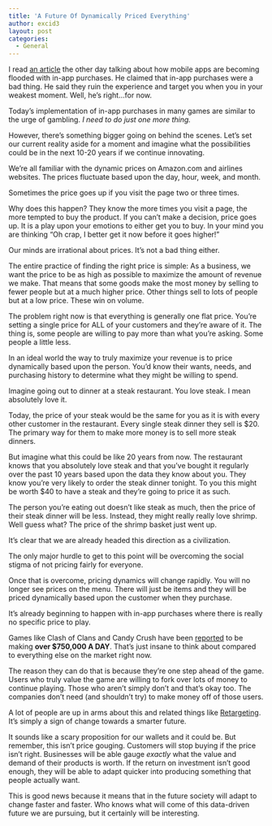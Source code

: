 ```yaml
---
title: 'A Future Of Dynamically Priced Everything'
author: excid3
layout: post
categories:
  - General
---
```


<p>I read <a href="http://www.baekdal.com/opinion/how-inapp-purchases-has-destroyed-the-industry/">an article</a> the other day talking about how mobile apps are becoming flooded with in-app purchases. He claimed that in-app purchases were a bad thing. He said they ruin the experience and target you when you in your weakest moment. Well, he’s right...for now.</p>

<p>Today’s implementation of in-app purchases in many games are similar to the urge of gambling. <em>I need to do just one more thing.</em></p>

<p>However, there’s something bigger going on behind the scenes. Let’s set our current reality aside for a moment and imagine what the possibilities could be in the next 10-20 years if we continue innovating.</p>

<p>We’re all familiar with the dynamic prices on Amazon.com and airlines websites. The prices fluctuate based upon the day, hour, week, and month.</p>

<p>Sometimes the price goes up if you visit the page two or three times.</p>

<p>Why does this happen? They know the more times you visit a page, the more tempted to buy the product. If you can’t make a decision, price goes up. It is a play upon your emotions to either get you to buy. In your mind you are thinking “Oh crap, I better get it now before it goes higher!”</p>

<p>Our minds are irrational about prices. It’s not a bad thing either.</p>

<p>The entire practice of finding the right price is simple: As a business, we want the price to be as high as possible to maximize the amount of revenue we make. That means that some goods make the most money by selling to fewer people but at a much higher price. Other things sell to lots of people but at a low price. These win on volume.</p>

<p>The problem right now is that everything is generally one flat price. You’re setting a single price for ALL of your customers and they’re aware of it. The thing is, some people are willing to pay more than what you’re asking. Some people a little less.</p>

<p>In an ideal world the way to truly maximize your revenue is to price dynamically based upon the person. You’d know their wants, needs, and purchasing history to determine what they might be willing to spend.</p>

<p>Imagine going out to dinner at a steak restaurant. You love steak. I mean absolutely love it.</p>

<p>Today, the price of your steak would be the same for you as it is with every other customer in the restaurant. Every single steak dinner they sell is $20. The primary way for them to make more money is to sell more steak dinners.</p>

<p>But imagine what this could be like 20 years from now. The restaurant knows that you absolutely love steak and that you’ve bought it regularly over the past 10 years based upon the data they know about you. They know you’re very likely to order the steak dinner tonight. To you this might be worth $40 to have a steak and they’re going to price it as such.</p>

<p>The person you’re eating out doesn’t like steak as much, then the price of their steak dinner will be less. Instead, they might really really love shrimp. Well guess what? The price of the shrimp basket just went up.</p>

<p>It’s clear that we are already headed this direction as a civilization.</p>

<p>The only major hurdle to get to this point will be overcoming the social stigma of not pricing fairly for everyone.</p>

<p>Once that is overcome, pricing dynamics will change rapidly. You will no longer see prices on the menu. There will just be items and they will be priced dynamically based upon the customer when they purchase.</p>

<p>It’s already beginning to happen with in-app purchases where there is really no specific price to play.</p>

<p>Games like Clash of Clans and Candy Crush have been <a href="http://thinkgaming.com/app-sales-data/1/clash-of-clans/">reported</a> to be making <strong>over $750,000 A DAY</strong>. That’s just insane to think about compared to everything else on the market right now.</p>

<p>The reason they can do that is because they’re one step ahead of the game. Users who truly value the game are willing to fork over lots of money to continue playing. Those who aren’t simply don’t and that’s okay too. The companies don’t need (and shouldn’t try) to make money off of those users.</p>

<p>A lot of people are up in arms about this and related things like <a href="http://en.wikipedia.org/wiki/Behavioral_retargeting">Retargeting</a>. It’s simply a sign of change towards a smarter future.</p>

<p>It sounds like a scary proposition for our wallets and it could be. But remember, this isn’t price gouging. Customers will stop buying if the price isn’t right. Businesses will be able gauge <em>exactly</em> what the value and demand of their products is worth. If the return on investment isn’t good enough, they will be able to adapt quicker into producing something that people actually want.</p>

<p>This is good news because it means that in the future society will adapt to change faster and faster. Who knows what will come of this data-driven future we are pursuing, but it certainly will be interesting.</p>
